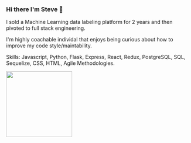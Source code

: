 ### Hi there I'm Steve 👋

I sold a Machine Learning data labeling platform for 2 years and then pivoted to full stack engineering.

I'm highly coachable individal that enjoys being curious about how to improve my code style/maintability. 

Skills: Javascript, Python, Flask, Express, React, Redux, PostgreSQL, SQL, Sequelize, CSS, HTML, Agile Methodologies.


<img height="180em" src="https://github-readme-stats.vercel.app/api?username=scorrea310&show_icons=true&hide_border=true&&count_private=true&include_all_commits=true" />
<!--
**scorrea310/scorrea310** is a ✨ _special_ ✨ repository because its `README.md` (this file) appears on your GitHub profile.

Here are some ideas to get you started:


<img height="180em" src="https://github-readme-stats.vercel.app/api?username=scorrea310&show_icons=true&hide_border=true&&count_private=true&include_all_commits=true" />
